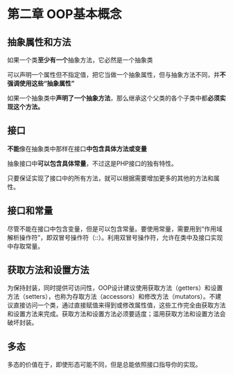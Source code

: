 # 第二章 OOP基本概念

## 抽象属性和方法

如果一个类**至少有一个**抽象方法，它必然是一个抽象类

可以声明一个属性但不指定值，把它当做一个抽象属性，但与抽象方法不同，并**不强调使用这些“抽象属性”**

如果一个抽象类中**声明了一个抽象方法**，那么继承这个父类的各个子类中都**必须实现这个方法。**

## 接口

**不能**像在抽象类中那样在接口**中包含具体方法或变量**

抽象接口中**可以包含具体常量**，不过这是PHP接口的独有特性。

只要保证实现了接口中的所有方法，就可以根据需要增加更多的其他的方法和属性。

## 接口和常量

尽管不能在接口中包含变量，但是可以包含常量。要使用常量，需要用到“作用域解析操作符”，即双冒号操作符（::）。利用双冒号操作符，允许在类中及接口实现中存取常量。

## 获取方法和设置方法

为保持封装，同时提供可访问性，OOP设计建议使用获取方法（getters）和设置方法（setters），也称为存取方法（accessors）和修改方法（mutators）。不建议直接访问一个类，通过直接赋值来得到或修改属性值，这些工作完全由获取方法和设置方法来完成。获取方法和设置方法必须要适度；滥用获取方法和设置方法会破坏封装。

## 多态

多态的价值在于，即使形态可能不同，但是总能依照接口指导你的实现。